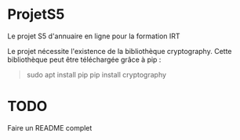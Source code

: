 # ProjetS5
Le projet S5 d'annuaire en ligne pour la formation IRT

Le projet nécessite l'existence de la bibliothèque cryptography.
Cette bibliothèque peut être téléchargée grâce à pip :
>sudo apt install pip
>pip install cryptography

# TODO
Faire un README complet
